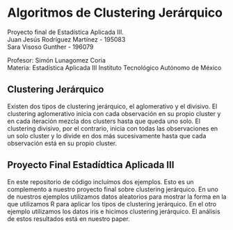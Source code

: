# Algoritmos de Clustering Jerárquico
Proyecto final de Estadística Aplicada III. \
Juan Jesús Rodríguez Martínez  - 195083     
Sara Visoso Gunther - 196079

Profesor: Simón Lunagomez Coria \
Materia: Estadística Aplicada III
Instituto Tecnológico Autónomo de México

## Clustering Jerárquico
Existen dos tipos de clustering jerárquico, el aglomerativo y el divisivo. El clustering aglomerativo inicia con cada observación en su propio cluster y en cada iteración mezcla dos clusters hasta que queda uno solo. El clustering divisivo, por el contrario, inicia con todas las observaciones en un solo cluster y lo divide en dos más sucesivamente hasta que cada observación está en su propio cluster.

## Proyecto Final Estadídtica Aplicada III
En este repositorio de código incluímos dos ejemplos. Esto es un complemento a nuestro proyecto final sobre clustering jerárquico. En uno de nuestros ejemplos utilizamos datos aleatorios para mostrar la forma en la que utilizamos R para aplicar los tipos de clustering jerárquico. En el otro ejemplo utilizamos los datos iris e hicimos clustering jerárquico. El análisis de estos resultados está en nuestro paper.
